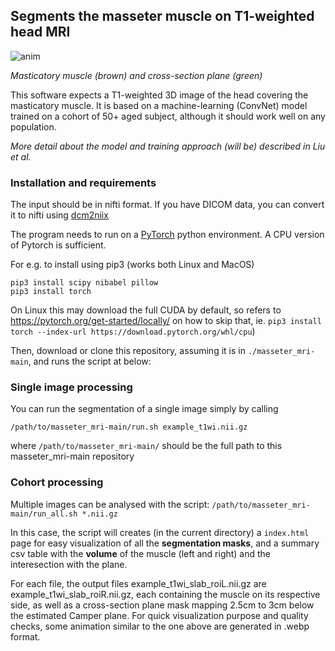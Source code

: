 ## Segments the masseter muscle on T1-weighted head MRI

![anim](https://github.com/bthyreau/masseter_mri/assets/590921/5ec13982-b3d0-4145-91a4-bc39abd179b5)

*Masticatory muscle (brown) and cross-section plane (green)*


This software expects a T1-weighted 3D image of the head covering the masticatory muscle. It is based on a machine-learning (ConvNet) model trained on a cohort of 50+ aged subject, although it should work well on any population. 

*More detail about the model and training approach (will be) described in Liu et al.*

### Installation and requirements
The input should be in nifti format. If you have DICOM data, you can convert it to nifti using [dcm2niix](https://github.com/rordenlab/dcm2niix)

The program needs to run on a [PyTorch](https://pytorch.org/get-started/locally/) python environment. A CPU version of Pytorch is sufficient.

For e.g. to install using pip3 (works both Linux and MacOS)
```
pip3 install scipy nibabel pillow
pip3 install torch
```
On Linux this may download the full CUDA by default, so refers to https://pytorch.org/get-started/locally/ on how to skip that, ie. `pip3 install torch --index-url https://download.pytorch.org/whl/cpu`)

Then, download or clone this repository, assuming it is in `./masseter_mri-main`, and runs the script at below:

### Single image processing
You can run the segmentation of a single image simply by calling

```/path/to/masseter_mri-main/run.sh example_t1wi.nii.gz```

where `/path/to/masseter_mri-main/` should be the full path to this masseter_mri-main repository

### Cohort processing

Multiple images can be analysed with the script:
```/path/to/masseter_mri-main/run_all.sh *.nii.gz```

In this case, the script will creates (in the current directory) a ```index.html``` page for easy visualization of all the **segmentation masks**, and a summary csv table with the **volume** of the muscle (left and right) and the interesection with the plane. 

For each file, the output files example_t1wi_slab_roiL.nii.gz are example_t1wi_slab_roiR.nii.gz, each containing the muscle on its respective side, as well as a cross-section plane mask mapping 2.5cm to 3cm below the estimated Camper plane.  For quick visualization purpose and quality checks, some animation similar to the one above are generated in .webp format.
